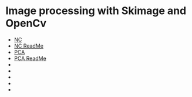 # Image processing with Skimage and OpenCv
- [NC](https://github.com/MohammadMahdiOmid/Virtual-Irrigation/blob/master/Image_processing/NC/necCDF4.ipynb)
- [NC ReadMe](https://github.com/MohammadMahdiOmid/Virtual-Irrigation/blob/master/Image_processing/NC/NC.md)
- [PCA](https://github.com/MohammadMahdiOmid/Virtual-Irrigation/blob/master/Image_processing/PCA_algorithm/pca.ipynb)
- [PCA ReadMe](https://github.com/MohammadMahdiOmid/Virtual-Irrigation/blob/master/Image_processing/PCA_algorithm/PCA_algorithm.md)
- []()
- []()
- []()
- []()
- []()
















